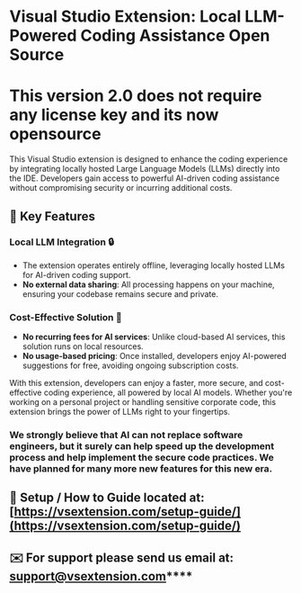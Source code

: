 # Visual Studio Extension: Local LLM-Powered Coding Assistance Open Source

# This version 2.0 does not require any license key and its now opensource 

This Visual Studio extension is designed to enhance the coding experience by integrating locally hosted Large Language Models (LLMs) directly into the IDE. Developers gain access to powerful AI-driven coding assistance without compromising security or incurring additional costs.

## 🚀 Key Features

###  **Local LLM Integration** 🔒
- The extension operates entirely offline, leveraging locally hosted LLMs for AI-driven coding support.
- **No external data sharing**: All processing happens on your machine, ensuring your codebase remains secure and private.

### **Cost-Effective Solution** 🍻
- **No recurring fees for AI services**: Unlike cloud-based AI services, this solution runs on local resources.
- **No usage-based pricing**: Once installed, developers enjoy AI-powered suggestions for free, avoiding ongoing subscription costs.

With this extension, developers can enjoy a faster, more secure, and cost-effective coding experience, all powered by local AI models. Whether you're working on a personal project or handling sensitive corporate code, this extension brings the power of LLMs right to your fingertips.

### We strongly believe that AI can not replace software engineers, but it surely can help speed up the development process and help implement the secure code practices. We have planned for many more new features for this new era.

## 🔧 Setup / How to Guide located at: [https://vsextension.com/setup-guide/](https://vsextension.com/setup-guide/)

## ✉️ For support please send us email at: support@vsextension.com****
